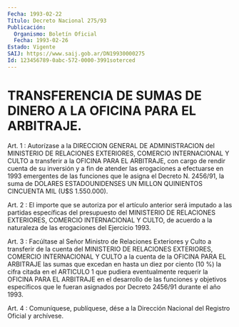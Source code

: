 ```yaml
---
Fecha: 1993-02-22
Título: Decreto Nacional 275/93
Publicación:
  Organismo: Boletín Oficial
  Fecha: 1993-02-26
Estado: Vigente
SAIJ: https://www.saij.gob.ar/DN19930000275
Id: 123456789-0abc-572-0000-3991soterced
---
```

# TRANSFERENCIA DE SUMAS DE DINERO A LA OFICINA PARA EL ARBITRAJE.

<a id="1"></a>
Art.  1  : Autorízase a la DIRECCION GENERAL DE ADMINISTRACION del MINISTERIO  DE  RELACIONES EXTERIORES, COMERCIO INTERNACIONAL Y CULTO a transferir a  la  OFICINA  PARA  EL ARBITRAJE, con cargo de rendir cuenta de su inversión y a fin de atender  las erogaciones a efectuarse  en 1993 emergentes de las funciones que  le  asigna  el Decreto N. 2456/91,  la  suma  de DOLARES ESTADOUNIDENSES UN MILLON QUINIENTOS CINCUENTA MIL (U$S 1.550.000).

<a id="2"></a>
Art.  2  : El importe que se autoriza por el artículo anterior será  imputado a  las  partidas  específicas  del  presupuesto  del MINISTERIO  DE  RELACIONES  EXTERIORES,  COMERCIO  INTERNACIONAL  Y CULTO,  de acuerdo a la naturaleza de las erogaciones del Ejercicio 1993.

<a id="3"></a>
Art. 3 : Facúltase al Señor Ministro de Relaciones Exteriores y Culto  a  transferir  de  la  cuenta  del  MINISTERIO DE RELACIONES EXTERIORES,  COMERCIO  INTERNACIONAL  Y CULTO a  la  cuenta  de  la OFICINA PARA EL ARBITRAJE las sumas que  excedan  en  hasta un diez por  ciento  (10  %)  la cifra citada en el ARTICULO 1 que  pudiera eventualmente  requerir    la  OFICINA  PARA  EL  ARBITRAJE  en  el desarrollo de las funciones  y  objetivos específicos que le fueran asignados por Decreto 2456/91 durante el año 1993.

<a id="4"></a>
Art. 4 : Comuníquese, publíquese, dése a la Dirección Nacional del Registro Oficial y archívese.